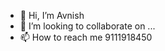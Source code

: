 - 👋 Hi, I’m Avnish
- 💞️ I’m looking to collaborate on ...
- 📫 How to reach me 
9111918450

<!---
avirao787073/avirao787073 is a ✨ special ✨ repository because its `README.md` (this file) appears on your GitHub profile.
You can click the Preview link to take a look at your changes.
--->
